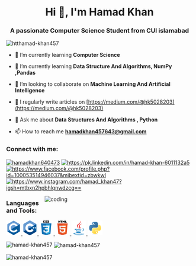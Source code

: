 <h1 align="center">Hi 👋, I'm Hamad Khan</h1>
<h3 align="center">A passionate Computer Science Student from CUI islamabad</h3>

<p align="left"> <img src="https://komarev.com/ghpvc/?username=htthamad-khan457&label=Profile%20views&color=0e75b6&style=flat" alt="htthamad-khan457" /> </p>

- 🔭 I’m currently learning **Computer Science**

- 🌱 I’m currently learning **Data Structure And Algorithms, NumPy ,Pandas**

- 👯 I’m looking to collaborate on **Machine Learning And Artificial Intelligence**

- 📝 I regularly write articles on [https://medium.com/@hk5028203](https://medium.com/@hk5028203)

- 💬 Ask me about **Data Structures And Algorithms , Python**

- 📫 How to reach me **hamadkhan457643@gmail.com**

<h3 align="left">Connect with me:</h3>
<p align="left">
<a href="https://twitter.com/hamadkhan640473" target="blank"><img align="center" src="https://raw.githubusercontent.com/rahuldkjain/github-profile-readme-generator/master/src/images/icons/Social/twitter.svg" alt="hamadkhan640473" height="30" width="40" /></a>
<a href="https://linkedin.com/in/https://pk.linkedin.com/in/hamad-khan-6011132a5" target="blank"><img align="center" src="https://raw.githubusercontent.com/rahuldkjain/github-profile-readme-generator/master/src/images/icons/Social/linked-in-alt.svg" alt="https://pk.linkedin.com/in/hamad-khan-6011132a5" height="30" width="40" /></a>
<a href="https://fb.com/https://www.facebook.com/profile.php?id=100053514946037&mibextid=zbwkwl" target="blank"><img align="center" src="https://raw.githubusercontent.com/rahuldkjain/github-profile-readme-generator/master/src/images/icons/Social/facebook.svg" alt="https://www.facebook.com/profile.php?id=100053514946037&mibextid=zbwkwl" height="30" width="40" /></a>
<a href="https://instagram.com/https://www.instagram.com/hamad_khan47?igsh=mtbxn2hpbhlqnwdzcg==" target="blank"><img align="center" src="https://raw.githubusercontent.com/rahuldkjain/github-profile-readme-generator/master/src/images/icons/Social/instagram.svg" alt="https://www.instagram.com/hamad_khan47?igsh=mtbxn2hpbhlqnwdzcg==" height="30" width="40" /></a>
</p>
<img align="right"  alt="coding" width="400" src="https://www.google.com/url?sa=i&url=https%3A%2F%2Fgithub.com%2Frudrabarad%2FGifs&psig=AOvVaw0q4m8D4_lr4xC_0UNTsTm4&ust=1712471888203000&source=images&cd=vfe&opi=89978449&ved=0CBEQjRxqFwoTCNDsgYf9rIUDFQAAAAAdAAAAABAE">
<h3 align="left">Languages and Tools:</h3>
<p align="left"> <a href="https://www.cprogramming.com/" target="_blank" rel="noreferrer"> <img src="https://raw.githubusercontent.com/devicons/devicon/master/icons/c/c-original.svg" alt="c" width="40" height="40"/> </a> <a href="https://www.w3schools.com/cpp/" target="_blank" rel="noreferrer"> <img src="https://raw.githubusercontent.com/devicons/devicon/master/icons/cplusplus/cplusplus-original.svg" alt="cplusplus" width="40" height="40"/> </a> <a href="https://www.w3schools.com/css/" target="_blank" rel="noreferrer"> <img src="https://raw.githubusercontent.com/devicons/devicon/master/icons/css3/css3-original-wordmark.svg" alt="css3" width="40" height="40"/> </a> <a href="https://www.w3.org/html/" target="_blank" rel="noreferrer"> <img src="https://raw.githubusercontent.com/devicons/devicon/master/icons/html5/html5-original-wordmark.svg" alt="html5" width="40" height="40"/> </a> <a href="https://www.java.com" target="_blank" rel="noreferrer"> <img src="https://raw.githubusercontent.com/devicons/devicon/master/icons/java/java-original.svg" alt="java" width="40" height="40"/> </a> <a href="https://www.python.org" target="_blank" rel="noreferrer"> <img src="https://raw.githubusercontent.com/devicons/devicon/master/icons/python/python-original.svg" alt="python" width="40" height="40"/> </a> </p>

<p><img align="left" src="https://github-readme-stats.vercel.app/api/top-langs?username=hamad-khan457&show_icons=true&locale=en&layout=compact" alt="hamad-khan457" /></p>

<p>&nbsp;<img align="center" src="https://github-readme-stats.vercel.app/api?username=hamad-khan457&show_icons=true&locale=en" alt="hamad-khan457" /></p>

<p><img align="center" src="https://github-readme-streak-stats.herokuapp.com/?user=hamad-khan457&" alt="hamad-khan457" /></p>



